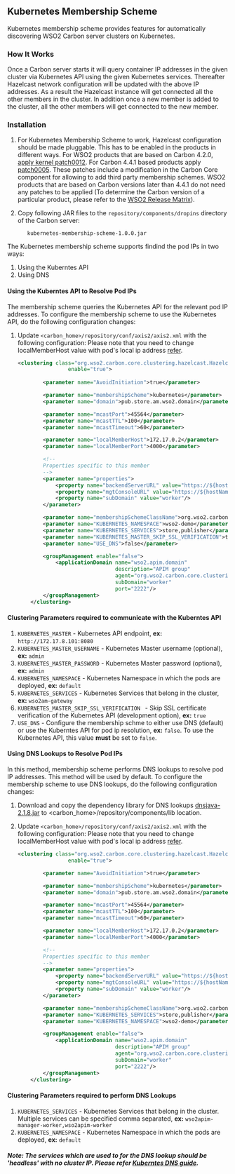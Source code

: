 ## Kubernetes Membership Scheme

Kubernetes membership scheme provides features for automatically discovering WSO2 Carbon server clusters on Kubernetes.

### How It Works
Once a Carbon server starts it will query container IP addresses in the given cluster via Kubernetes API using the given Kubernetes services. Thereafter Hazelcast network configuration will be updated with the above IP addresses. As a result the Hazelcast instance will get connected all the other members in the cluster. In addition once a new member is added to the cluster, all the other members will get connected to the new member.

### Installation

1. For Kubernetes Membership Scheme to work, Hazelcast configuration should be made pluggable. This has to be enabled in the products in different ways. For WSO2 products that are based on Carbon 4.2.0, [apply kernel patch0012](https://docs.wso2.com/display/Carbon420/Applying+a+Patch+to+the+Kernel). For Carbon 4.4.1 based products apply [patch0005](http://product-dist.wso2.com/downloads/carbon/4.4.1/patch0005/WSO2-CARBON-PATCH-4.4.1-0005.zip). These patches include a modification in the Carbon Core component for
allowing to add third party membership schemes. WSO2 products that are based on Carbon versions later than 4.4.1 do not need any patches to be applied (To determine the Carbon version of a particular product, please refer to the [WSO2 Release Matrix](http://wso2.com/products/carbon/release-matrix/)).

2. Copy following JAR files to the `repository/components/dropins` directory of the Carbon server:
   ```
      kubernetes-membership-scheme-1.0.0.jar
   ```
   
The Kubernetes membership scheme supports findind the pod IPs in two ways:

   1. Using the Kuberntes API
   2. Using DNS
   
#### Using the Kuberntes API to Resolve Pod IPs

The membership scheme queries the Kubernetes API for the relevant pod IP addresses. To configure the membership scheme to use the Kubernetes API, do the following configuration changes: 

1. Update `<carbon_home>/repository/conf/axis2/axis2.xml` with the following configuration: Please note that you need
 to change localMemberHost value with pod's local ip address [refer](https://github.com/wso2/kubernetes-apim/blob/2.1.0/base/analytics/init_carbon.sh#L24). 

   ```xml
   <clustering class="org.wso2.carbon.core.clustering.hazelcast.HazelcastClusteringAgent"
                   enable="true">
       
           <parameter name="AvoidInitiation">true</parameter>
   
           <parameter name="membershipScheme">kubernetes</parameter>
           <parameter name="domain">pub.store.am.wso2.domain</parameter>
   
           <parameter name="mcastPort">45564</parameter>
           <parameter name="mcastTTL">100</parameter>
           <parameter name="mcastTimeout">60</parameter>
   
           <parameter name="localMemberHost">172.17.0.2</parameter>
           <parameter name="localMemberPort">4000</parameter>
   
           <!--
           Properties specific to this member
           -->
           <parameter name="properties">
               <property name="backendServerURL" value="https://${hostName}:${httpsPort}/services/"/>
               <property name="mgtConsoleURL" value="https://${hostName}:${httpsPort}/"/>
               <property name="subDomain" value="worker"/>
           </parameter>
   
           <parameter name="membershipSchemeClassName">org.wso2.carbon.membership.scheme.kubernetes.KubernetesMembershipScheme</parameter>
           <parameter name="KUBERNETES_NAMESPACE">wso2-demo</parameter>
           <parameter name="KUBERNETES_SERVICES">store,publisher</parameter>
           <parameter name="KUBERNETES_MASTER_SKIP_SSL_VERIFICATION">true</parameter>
           <parameter name="USE_DNS">false</parameter>
   
           <groupManagement enable="false">
               <applicationDomain name="wso2.apim.domain"
                                  description="APIM group"
                                  agent="org.wso2.carbon.core.clustering.hazelcast.HazelcastGroupManagementAgent"
                                  subDomain="worker"
                                  port="2222"/>
           </groupManagement>
       </clustering>

#### Clustering Parameters required to communicate with the Kuberntes API

1. `KUBERNETES_MASTER` - Kubernetes API endpoint, **ex:** `http://172.17.8.101:8080`
2. `KUBERNETES_MASTER_USERNAME` - Kubernetes Master username (optional), **ex:** `admin`
3. `KUBERNETES_MASTER_PASSWORD` - Kubernetes Master password (optional), **ex:** `admin`
4. `KUBERNETES_NAMESPACE` - Kubernetes Namespace in which the pods are deployed, **ex:** `default`
5. `KUBERNETES_SERVICES` - Kubernetes Services that belong in the cluster, **ex:** `wso2am-gateway`
6. `KUBERNETES_MASTER_SKIP_SSL_VERIFICATION ` - Skip SSL certificate verification of the Kubernetes API (development option), **ex:** `true`
7. `USE_DNS` - Configure the membership schme to either use DNS (default) or use the Kuberntes API for pod ip resolution, **ex:** `false`. To use the Kubernetes API, this value **must** be set to `false`. 

#### Using DNS Lookups to Resolve Pod IPs

In this method, membership scheme performs DNS lookups to resolve pod IP addresses. This method will be used by default. To configure the membership scheme to use DNS lookups, do the following configuration changes: 

1. Download and copy the dependency library for DNS lookups [dnsjava-2.1.8.jar](http://central.maven.org/maven2/dnsjava/dnsjava/2.1.8/dnsjava-2.1.8.jar) to <carbon_home>/repository/components/lib location.

2. Update `<carbon_home>/repository/conf/axis2/axis2.xml` with the following configuration: Please note that you need
 to change localMemberHost value with pod's local ip address [refer](https://github.com/wso2/kubernetes-apim/blob/2.1.0/base/analytics/init_carbon.sh#L24). 

   ```xml
   <clustering class="org.wso2.carbon.core.clustering.hazelcast.HazelcastClusteringAgent"
                   enable="true">
   
           <parameter name="AvoidInitiation">true</parameter>
   
           <parameter name="membershipScheme">kubernetes</parameter>
           <parameter name="domain">pub.store.am.wso2.domain</parameter>
   
           <parameter name="mcastPort">45564</parameter>
           <parameter name="mcastTTL">100</parameter>
           <parameter name="mcastTimeout">60</parameter>
   
           <parameter name="localMemberHost">172.17.0.2</parameter>
           <parameter name="localMemberPort">4000</parameter>
   
           <!--
           Properties specific to this member
           -->
           <parameter name="properties">
               <property name="backendServerURL" value="https://${hostName}:${httpsPort}/services/"/>
               <property name="mgtConsoleURL" value="https://${hostName}:${httpsPort}/"/>
               <property name="subDomain" value="worker"/>
           </parameter>
   
           <parameter name="membershipSchemeClassName">org.wso2.carbon.membership.scheme.kubernetes.KubernetesMembershipScheme</parameter>
           <parameter name="KUBERNETES_SERVICES">store,publisher</parameter>
           <parameter name="KUBERNETES_NAMESPACE">wso2-demo</parameter>
   
           <groupManagement enable="false">
               <applicationDomain name="wso2.apim.domain"
                                  description="APIM group"
                                  agent="org.wso2.carbon.core.clustering.hazelcast.HazelcastGroupManagementAgent"
                                  subDomain="worker"
                                  port="2222"/>
           </groupManagement>
       </clustering>

#### Clustering Parameters required to perform DNS Lookups
1. `KUBERNETES_SERVICES` - Kubernetes Services that belong in the cluster. Multiple services can be specified comma separated, **ex:** `wso2apim-manager-worker,wso2apim-worker`
2. `KUBERNETES_NAMESPACE` - Kubernetes Namespace in which the pods are deployed, **ex:** `default`
##### Note: The services which are used to for the DNS lookup should be 'headless' with no cluster IP. Please refer [Kuberntes DNS guide](https://github.com/kubernetes/kubernetes/tree/v1.0.6/cluster/addons/dns#a-records).
